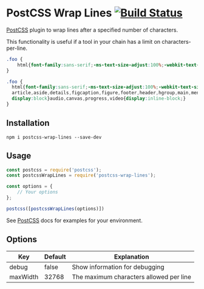 # PostCSS Wrap Lines [![Build Status][ci-img]][ci] #

[PostCSS] plugin to wrap lines after a specified number of characters.

This functionality is useful if a tool in your chain has a limit on characters-per-line.

```css
.foo {
    html{font-family:sans-serif;-ms-text-size-adjust:100%;-webkit-text-size-adjust:100%}body{margin:0}article,aside,details,figcaption,figure,footer,header,hgroup,main,menu,nav,section,summary{display:block}audio,canvas,progress,video{display:inline-block;}
}
```

```css
.foo {
  html{font-family:sans-serif;-ms-text-size-adjust:100%;-webkit-text-size-adjust:100%}body{margin:0}
  article,aside,details,figcaption,figure,footer,header,hgroup,main,menu,nav,section,summary{
  display:block}audio,canvas,progress,video{display:inline-block;}
}
```

## Installation ##

`npm i postcss-wrap-lines --save-dev`

## Usage ##

```js
const postcss = require('postcss');
const postcssWrapLines = require('postcss-wrap-lines');

const options = {
    // Your options
};

postcss([postcssWrapLines(options)])
```

See [PostCSS] docs for examples for your environment.

## Options ##

| Key      | Default | Explanation                             |
|----------|---------|-----------------------------------------|
| debug    | false   | Show information for debugging          |
| maxWidth | 32768   | The maximum characters allowed per line |

[PostCSS]: https://github.com/postcss/postcss
[ci-img]:  https://travis-ci.org/highpoint-tech/postcss-wrap-lines.svg
[ci]:      https://travis-ci.org/highpoint-tech/postcss-wrap-lines
